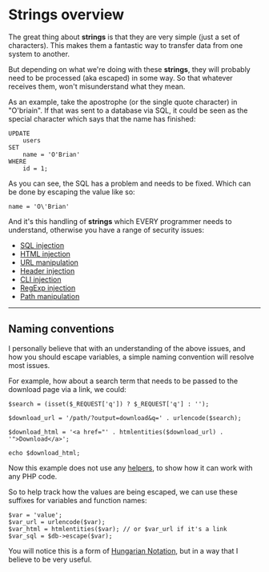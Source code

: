 # Strings overview

The great thing about **strings** is that they are very simple (just a set of characters). This makes them a fantastic way to transfer data from one system to another.

But depending on what we're doing with these **strings**, they will probably need to be processed (aka escaped) in some way. So that whatever receives them, won't misunderstand what they mean.

As an example, take the apostrophe (or the single quote character) in "O'briain". If that was sent to a database via SQL, it could be seen as the special character which says that the name has finished:

	UPDATE
		users
	SET
		name = 'O'Brian'
	WHERE
		id = 1;

As you can see, the SQL has a problem and needs to be fixed. Which can be done by escaping the value like so:

	name = 'O\'Brian'

And it's this handling of **strings** which EVERY programmer needs to understand, otherwise you have a range of security issues:

- [SQL injection](../../doc/security/strings/sql-injection.md)
- [HTML injection](../../doc/security/strings/html-injection.md)
- [URL manipulation](../../doc/security/strings/url-manipulation.md)
- [Header injection](../../doc/security/strings/header-injection.md)
- [CLI injection](../../doc/security/strings/cli-injection.md)
- [RegExp injection](../../doc/security/strings/regexp-injection.md)
- [Path manipulation](../../doc/security/strings/path-manipulation.md)

---

## Naming conventions

I personally believe that with an understanding of the above issues, and how you should escape variables, a simple naming convention will resolve most issues.

For example, how about a search term that needs to be passed to the download page via a link, we could:

	$search = (isset($_REQUEST['q']) ? $_REQUEST['q'] : '');

	$download_url = '/path/?output=download&q=' . urlencode($search);

	$download_html = '<a href="' . htmlentities($download_url) . '">Download</a>';

	echo $download_html;

Now this example does not use any [helpers](../../doc/helpers.md), to show how it can work with any PHP code.

So to help track how the values are being escaped, we can use these suffixes for variables and function names:

	$var = 'value';
	$var_url = urlencode($var);
	$var_html = htmlentities($var); // or $var_url if it's a link
	$var_sql = $db->escape($var);

You will notice this is a form of [Hungarian Notation](https://en.wikipedia.org/wiki/Hungarian_notation), but in a way that I believe to be very useful.
